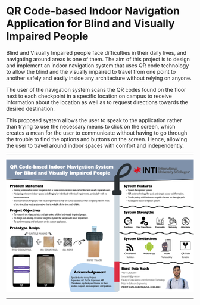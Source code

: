 
# QR Code-based Indoor Navigation Application for Blind and Visually Impaired People

Blind and Visually Impaired people face difficulties in their daily lives, and navigating around areas is one of them. The aim of this project is to design and implement an indoor navigation system that uses QR code technology to allow the blind and the visually impaired to travel from one point to another safely and easily inside any architecture without relying on anyone.

The user of the navigation system scans the QR codes found on the floor next to each checkpoint in a specific location on campus to receive information about the location as well as to request directions towards the desired destination. 

This proposed system allows the user to speak to the application rather than trying to use the necessary means to click on the screen, which creates a mean for the user to communicate without having to go through the trouble to find the options and buttons on the screen. Hence, allowing the user to travel around indoor spaces with comfort and independently.

***

![An image of my project poster.](/assets/images/poster.png "Poster Presentation")

***
